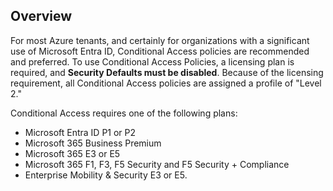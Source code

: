 ## Overview

For most Azure tenants, and certainly for organizations with a significant use of Microsoft Entra ID, Conditional Access policies are recommended and preferred. To use Conditional Access Policies, a licensing plan is required, and **Security Defaults must be disabled**. Because of the licensing requirement, all Conditional Access policies are assigned a profile of "Level 2."

Conditional Access requires one of the following plans:

- Microsoft Entra ID P1 or P2
- Microsoft 365 Business Premium
- Microsoft 365 E3 or E5
- Microsoft 365 F1, F3, F5 Security and F5 Security + Compliance
- Enterprise Mobility & Security E3 or E5.
